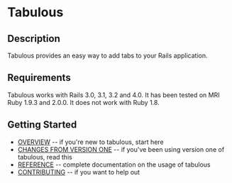 # Tabulous

## Description

Tabulous provides an easy way to add tabs to your Rails application.

## Requirements

Tabulous works with Rails 3.0, 3.1, 3.2 and 4.0.  It has been tested on MRI Ruby 1.9.3 and 2.0.0.  It does not work with Ruby 1.8.

## Getting Started

* [OVERVIEW](OVERVIEW.md) -- if you're new to tabulous, start here
* [CHANGES FROM VERSION ONE](CHANGES_FROM_VERSION_ONE.md) -- if you've been using version one of tabulous, read this
* [REFERENCE](REFERENCE.md) -- complete documentation on the usage of tabulous
* [CONTRIBUTING](CONTRIBUTING.md) -- if you want to help out

